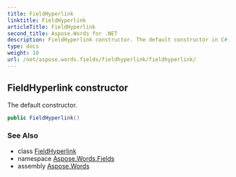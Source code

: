```yaml
---
title: FieldHyperlink
linktitle: FieldHyperlink
articleTitle: FieldHyperlink
second_title: Aspose.Words for .NET
description: FieldHyperlink constructor. The default constructor in C#.
type: docs
weight: 10
url: /net/aspose.words.fields/fieldhyperlink/fieldhyperlink/
---
```

## FieldHyperlink constructor

The default constructor.

```csharp
public FieldHyperlink()
```

### See Also

* class [FieldHyperlink](../)
* namespace [Aspose.Words.Fields](../../../aspose.words.fields/)
* assembly [Aspose.Words](../../../)
